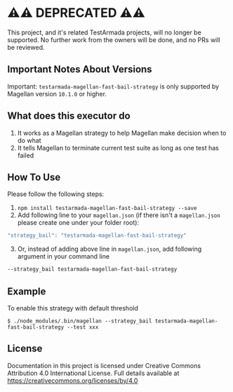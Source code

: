 # :warning::warning: DEPRECATED :warning::warning:

This project, and it's related TestArmada projects, will no longer be supported. No further work from the owners will be done, and no PRs will be reviewed.

## Important Notes About Versions

Important: `testarmada-magellan-fast-bail-strategy` is only supported by Magellan version `10.1.0` or higher.

## What does this executor do
 
 1. It works as a Magellan strategy to help Magellan make decision when to do what
 2. It tells Magellan to terminate current test suite as long as one test has failed

## How To Use

Please follow the following steps:

 1. `npm install testarmada-magellan-fast-bail-strategy --save`
 2. Add following line to your `magellan.json` (if there isn't a `magellan.json` please create one under your folder root):

 ```javascript
 "strategy_bail": "testarmada-magellan-fast-bail-strategy"
 ```

 3. Or, instead of adding above line in `magellan.json`, add following argument in your command line

 ```bash
 --strategy_bail testarmada-magellan-fast-bail-strategy
 ```

## Example

To enable this strategy with default threshold
```console
$ ./node_modules/.bin/magellan --strategy_bail testarmada-magellan-fast-bail-strategy --test xxx
```

## License
Documentation in this project is licensed under Creative Commons Attribution 4.0 International License. Full details available at https://creativecommons.org/licenses/by/4.0
